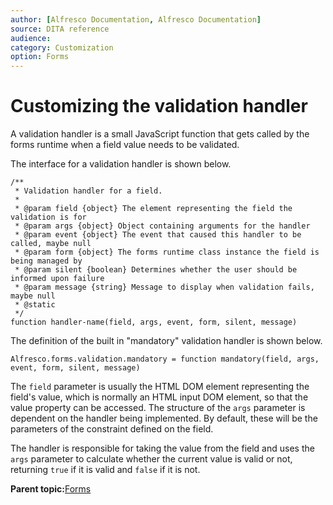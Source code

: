 ```yaml
---
author: [Alfresco Documentation, Alfresco Documentation]
source: DITA reference
audience: 
category: Customization
option: Forms
---
```


# Customizing the validation handler

A validation handler is a small JavaScript function that gets called by the forms runtime when a field value needs to be validated.

The interface for a validation handler is shown below.

```
/**
 * Validation handler for a field.
 * 
 * @param field {object} The element representing the field the validation is for
 * @param args {object} Object containing arguments for the handler
 * @param event {object} The event that caused this handler to be called, maybe null
 * @param form {object} The forms runtime class instance the field is being managed by
 * @param silent {boolean} Determines whether the user should be informed upon failure
 * @param message {string} Message to display when validation fails, maybe null
 * @static
 */
function handler-name(field, args, event, form, silent, message)
```

The definition of the built in "mandatory" validation handler is shown below.

```
Alfresco.forms.validation.mandatory = function mandatory(field, args, event, form, silent, message)
```

The `field` parameter is usually the HTML DOM element representing the field's value, which is normally an HTML input DOM element, so that the value property can be accessed. The structure of the `args` parameter is dependent on the handler being implemented. By default, these will be the parameters of the constraint defined on the field.

The handler is responsible for taking the value from the field and uses the `args` parameter to calculate whether the current value is valid or not, returning `true` if it is valid and `false` if it is not.

**Parent topic:**[Forms](../concepts/forms-intro.md)

